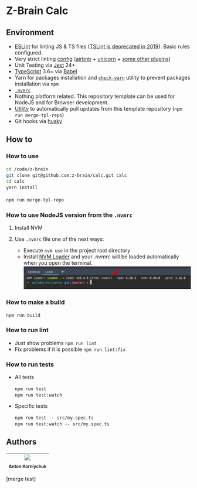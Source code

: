 # Z-Brain Calc

## Environment

* [ESLint](https://eslint.org) for linting JS & TS files ([TSLint is deprecated in 2019](https://github.com/palantir/tslint#tslint)). Basic rules configured.
* Very strict linting [config](/.eslintrc.js) ([airbnb](https://www.npmjs.com/package/eslint-config-airbnb-base) + [unicorn](https://www.npmjs.com/package/eslint-plugin-unicorn) + [some other plugins](https://github.com/korniychuk/wallaby-ts-starter/blob/master/.eslintrc.js#L11))
* Unit Testing via [Jest](https://jestjs.io/) 24+
* [TypeScript](http://typescriptlang.org/) 3.6+ via [Babel](https://babeljs.io/docs/en/babel-preset-typescript)
* Yarn for packages installation and [`check-yarn`](/tools/check-yarn.js) utility to prevent packages installation via `npm`
* [`.nvmrc`](https://github.com/nvm-sh/nvm#nvmrc)
* Nothing platform related. This repository template can be used for NodeJS and for Browser development.
* [Utility](/tools/merge-with-repository-template.sh) to automatically pull updates from this template repository (`npm run merge-tpl-repo`)
* Git hooks via [husky](https://www.npmjs.com/package/husky)

## How to

### How to use

```sh
cd /code/z-brain
git clone git@github.com:z-brain/calc.git calc
cd calc
yarn install

npm run merge-tpl-repo
```

### How to use NodeJS version from the `.nvmrc`

1. Install NVM
2. Use `.nvmrc` file one of the next ways:

    * Execute `nvm use` in the project root directory
    * Install [NVM Loader](https://github.com/korniychuk/ankor-shell) and your .nvmrc will be loaded automatically when you open the terminal.
      ![NVM Loader demo](./resources/readme.nvm-loader.png)

### How to make a build

`npm run build`

### How to run lint

* Just show problems `npm run lint`
* Fix problems if it is possible `npm run lint:fix`

### How to run tests

* All tests

  `npm run test`  
  `npm run test:watch`
* Specific tests

  `npm run test -- src/my.spec.ts`  
  `npm run test:watch -- src/my.spec.ts`

## Authors

| [<img src="https://www.korniychuk.pro/avatar.jpg" width="100px;"/><br /><sub>Anton Korniychuk</sub>](https://korniychuk.pro) |
| :---: |

[merge test]
